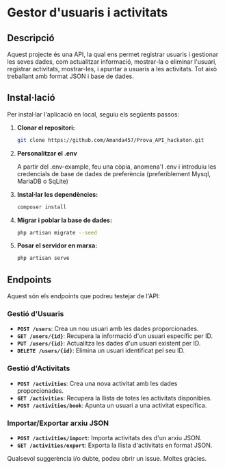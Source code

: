 # Gestor d'usuaris i activitats

## Descripció

Aquest projecte és una API, la qual ens permet registrar usuaris i gestionar les seves dades, com actualitzar informació, mostrar-la o eliminar l'usuari, registrar activitats, mostrar-les, i apuntar a usuaris a les activitats. Tot això treballant amb format JSON i base de dades.


## Instal·lació

Per instal·lar l'aplicació en local, seguiu els següents passos:

1. **Clonar el repositori:**
   ```bash
   git clone https://github.com/Amanda457/Prova_API_hackaton.git 
2. **Personalitzar el .env**
   
   A partir del .env-example, feu una còpia, anomena'l .env i introduiu les credencials de base de dades de preferència 
   (preferiblement Mysql, MariaDB o SqLite)
4. **Instal·lar les dependències:**
   ```bash
   composer install

5. **Migrar i poblar la base de dades:**
   ```bash
   php artisan migrate --seed
6. **Posar el servidor en marxa:**
   ```bash
   php artisan serve

## Endpoints
Aquest són els endpoints que podreu testejar de l'API:
### Gestió d'Usuaris

- **`POST /users`**: Crea un nou usuari amb les dades proporcionades.
- **`GET /users/{id}`**: Recupera la informació d'un usuari específic per ID.
- **`PUT /users/{id}`**: Actualitza les dades d'un usuari existent per ID.
- **`DELETE /users/{id}`**: Elimina un usuari identificat pel seu ID.

### Gestió d'Activitats

- **`POST /activities`**: Crea una nova activitat amb les dades proporcionades.
- **`GET /activities`**: Recupera la llista de totes les activitats disponibles.
- **`POST /activities/book`**: Apunta un usuari a una activitat específica.

### Importar/Exportar arxiu JSON
- **`POST /activities/import`**: Importa activitats des d'un arxiu JSON.
- **`GET /activities/export`**: Exporta la llista d'activitats en format JSON.

Qualsevol suggerència i/o dubte, podeu obrir un issue. Moltes gràcies.
